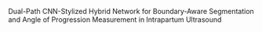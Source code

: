 Dual-Path CNN-Stylized Hybrid Network for Boundary-Aware Segmentation and Angle of Progression Measurement in Intrapartum Ultrasound
